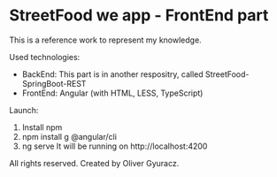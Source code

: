 # StreetFood we app - FrontEnd part

This is a reference work to represent my knowledge.

Used technologies:
  - BackEnd: This part is in another respositry, called StreetFood-SpringBoot-REST
  - FrontEnd: Angular (with HTML, LESS, TypeScript)
  
Launch:
1) Install npm
2) npm install g @angular/cli
3) ng serve
It will be running on http://localhost:4200

All rights reserved.
Created by Oliver Gyuracz.
